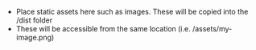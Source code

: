 - Place static assets here such as images. These will be copied into the /dist folder
- These will be accessible from the same location (i.e. /assets/my-image.png)
